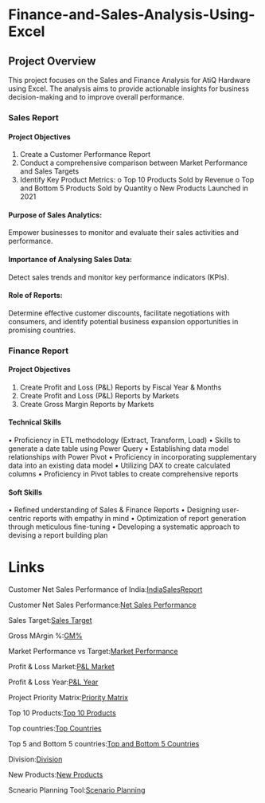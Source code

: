 # **Finance-and-Sales-Analysis-Using-Excel**
## **Project Overview**
This project focuses on the Sales and Finance Analysis for AtiQ Hardware using Excel. The analysis aims to provide actionable insights for business decision-making and to improve overall performance.
### **Sales Report**
#### **Project Objectives**
1.	Create a Customer Performance Report
2.	Conduct a comprehensive comparison between Market Performance and Sales Targets
3.	Identify Key Product Metrics:
o	Top 10 Products Sold by Revenue
o	Top and Bottom 5 Products Sold by Quantity
o   New Products Launched in 2021
#### **Purpose of Sales Analytics:**
Empower businesses to monitor and evaluate their sales activities and performance.
#### **Importance of Analysing Sales Data:**
Detect sales trends and monitor key performance indicators (KPIs).
#### **Role of Reports:**
Determine effective customer discounts, facilitate negotiations with consumers, and identify potential business expansion opportunities in promising countries.
### **Finance Report**
#### **Project Objectives**
1.	Create Profit and Loss (P&L) Reports by Fiscal Year & Months
2.	Create Profit and Loss (P&L) Reports by Markets
3.	Create Gross Margin Reports by Markets
#### **Technical Skills**
•	Proficiency in ETL methodology (Extract, Transform, Load)
•	Skills to generate a date table using Power Query
•	Establishing data model relationships with Power Pivot
•	Proficiency in incorporating supplementary data into an existing data model
•	Utilizing DAX to create calculated columns
•	Proficiency in Pivot tables to create comprehensive reports
#### **Soft Skills**
•	Refined understanding of Sales & Finance Reports
•	Designing user-centric reports with empathy in mind
•	Optimization of report generation through meticulous fine-tuning
•	Developing a systematic approach to devising a report building plan
# **Links**
Customer Net Sales Performance of India:[IndiaSalesReport](https://github.com/midhunnairr/Sales-and-Finance-Analysis/blob/main/AtliQHardwares_IndiaSalesReport.pdf)

Customer Net Sales Performance:[Net Sales Performance](https://github.com/midhunnairr/Sales-and-Finance-Analysis/blob/main/AtliQHardwares_NetSalesReport.pdf)

Sales Target:[Sales Target](https://github.com/midhunnairr/Sales-and-Finance-Analysis/blob/main/AtliQSalesTarget.pdf)

Gross MArgin %:[GM%](https://github.com/midhunnairr/Sales-and-Finance-Analysis/blob/main/GM%25.pdf)

Market Performance vs Target:[Market Performance](https://github.com/midhunnairr/Sales-and-Finance-Analysis/blob/main/Market%20Performance%20vs%20Target.pdf)

Profit & Loss Market:[P&L Market](https://github.com/midhunnairr/Sales-and-Finance-Analysis/blob/main/P%26L%20Market.pdf)

Profit & Loss Year:[P&L Year](https://github.com/midhunnairr/Sales-and-Finance-Analysis/blob/main/P%26L%20Year.pdf)

Project Priority Matrix:[Priority Matrix](https://github.com/midhunnairr/Sales-and-Finance-Analysis/blob/main/Project%20priority%20matrix.pdf)

Top 10 Products:[Top 10 Products](https://github.com/midhunnairr/Sales-and-Finance-Analysis/blob/main/Top%2010.pdf)

Top countries:[Top Countries](https://github.com/midhunnairr/Sales-and-Finance-Analysis/blob/main/Top%20countries.pdf)

Top 5 and Bottom 5 countries:[Top and Bottom 5 Countries](https://github.com/midhunnairr/Sales-and-Finance-Analysis/blob/main/Top5%20and%20Bottom%205.pdf)

Division:[Division](https://github.com/midhunnairr/Sales-and-Finance-Analysis/blob/main/division.pdf)

New Products:[New Products](https://github.com/midhunnairr/Sales-and-Finance-Analysis/blob/main/new%20products.pdf)

Scneario Planning Tool:[Scenario Planning](https://github.com/midhunnairr/Sales-and-Finance-Analysis/blob/main/scenario%20planning%20tool.pdf)



